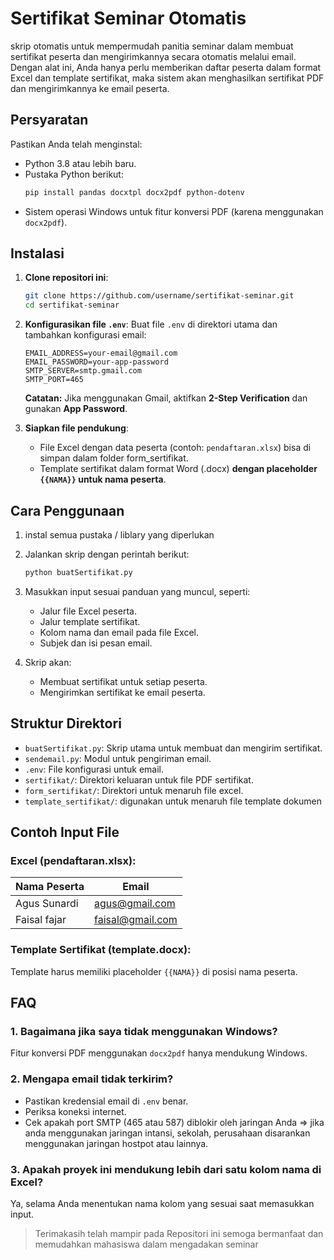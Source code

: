 # Sertifikat Seminar Otomatis

skrip otomatis untuk mempermudah panitia seminar dalam membuat sertifikat peserta dan mengirimkannya secara otomatis melalui email. Dengan alat ini, Anda hanya perlu memberikan daftar peserta dalam format Excel dan template sertifikat, maka sistem akan menghasilkan sertifikat PDF dan mengirimkannya ke email peserta.

## Persyaratan
Pastikan Anda telah menginstal:
- Python 3.8 atau lebih baru.
- Pustaka Python berikut:
  ```bash
  pip install pandas docxtpl docx2pdf python-dotenv
  ```
- Sistem operasi Windows untuk fitur konversi PDF (karena menggunakan `docx2pdf`).

## Instalasi
1. **Clone repositori ini**:
   ```bash
   git clone https://github.com/username/sertifikat-seminar.git
   cd sertifikat-seminar
   ```

2. **Konfigurasikan file `.env`**:
   Buat file `.env` di direktori utama dan tambahkan konfigurasi email:
   ```env
   EMAIL_ADDRESS=your-email@gmail.com
   EMAIL_PASSWORD=your-app-password
   SMTP_SERVER=smtp.gmail.com
   SMTP_PORT=465
   ```

   **Catatan:** Jika menggunakan Gmail, aktifkan **2-Step Verification** dan gunakan **App Password**.

3. **Siapkan file pendukung**:
   - File Excel dengan data peserta (contoh: `pendaftaran.xlsx`) bisa di simpan dalam folder form_sertifikat.
   - Template sertifikat dalam format Word (.docx) **dengan placeholder `{{NAMA}}` untuk nama peserta**.

## Cara Penggunaan
1. instal semua pustaka / liblary yang diperlukan
2. Jalankan skrip dengan perintah berikut:
   ```bash
   python buatSertifikat.py
   ```

3. Masukkan input sesuai panduan yang muncul, seperti:
   - Jalur file Excel peserta.
   - Jalur template sertifikat.
   - Kolom nama dan email pada file Excel.
   - Subjek dan isi pesan email.

4. Skrip akan:
   - Membuat sertifikat untuk setiap peserta.
   - Mengirimkan sertifikat ke email peserta.

## Struktur Direktori
- `buatSertifikat.py`: Skrip utama untuk membuat dan mengirim sertifikat.
- `sendemail.py`: Modul untuk pengiriman email.
- `.env`: File konfigurasi untuk email.
- `sertifikat/`: Direktori keluaran untuk file PDF sertifikat.
- `form_sertifikat/`: Direktori untuk menaruh file excel.
- `template_sertifikat/`: digunakan untuk menaruh file template dokumen

## Contoh Input File
### Excel (pendaftaran.xlsx):
| Nama Peserta         | Email                |
|----------------------|----------------------|
| Agus Sunardi         | agus@gmail.com       |
| Faisal fajar         | faisal@gmail.com     |

### Template Sertifikat (template.docx):
Template harus memiliki placeholder `{{NAMA}}` di posisi nama peserta.

## FAQ
### 1. Bagaimana jika saya tidak menggunakan Windows?
Fitur konversi PDF menggunakan `docx2pdf` hanya mendukung Windows.

### 2. Mengapa email tidak terkirim?
- Pastikan kredensial email di `.env` benar.
- Periksa koneksi internet.
- Cek apakah port SMTP (465 atau 587) diblokir oleh jaringan Anda => jika anda menggunakan jaringan intansi, sekolah, perusahaan disarankan menggunakan jaringan hostpot atau lainnya.

### 3. Apakah proyek ini mendukung lebih dari satu kolom nama di Excel?
Ya, selama Anda menentukan nama kolom yang sesuai saat memasukkan input.


>Terimakasih telah mampir pada Repositori ini semoga bermanfaat dan memudahkan mahasiswa dalam mengadakan seminar
